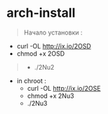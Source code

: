 # arch-install
 
> Начало установки :
   - curl -OL http://ix.io/2OSD
   - chmod +x 2OSD
>  - ./2Nu2 
- in chroot :
  - curl -OL http://ix.io/2OSE
  - chmod +x 2Nu3 
  - ./2Nu3
